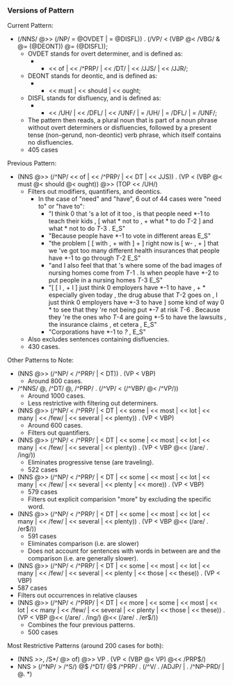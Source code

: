 ### Versions of Pattern

Current Pattern:
- (/NNS/ @>> (/NP/ = @OVDET | = @DISFL)) . (/VP/ < (VBP @< /VBG/ & @= (@DEONT)) @= (@DISFL));
  - OVDET stands for overt determiner, and is defined as:
    - * << of | << /^PRP/ | << /DT/ | << /JJS/ | << /JJR/;
  - DEONT stands for deontic, and is defined as:
    - * << must | << should | << ought;
  - DISFL stands for disfluency, and is defined as:
    - * << /UH/ | << /DFL/ | << /UNF/ | = /UH/ | = /DFL/ | = /UNF/;
  - The pattern then reads, a plural noun that is part of a noun phrase without overt determiners or disfluencies, followed by a present tense (non-gerund, non-deontic) verb phrase, which itself contains no disfluencies.
  - 405 cases


Previous Pattern:
- (NNS @>> (/^NP/ << of | << /^PRP/ | << DT | << JJS)) . (VP < (VBP @< must @< should @< ought)) @>> (TOP << /UH/)
  - Filters out modifiers, quantifiers, and deontics.
    - In the case of "need" and "have", 6 out of 44 cases were "need to" or "have to":
        * "I think 0 that 's a lot of it too , is that people need *-1 to teach their kids , \[ what * not to , \+ what * to do *T*-2 \] and what * not to do *T*-3 . E_S"
       * "Because people have *-1 to vote in different areas E_S"
       * "the problem \[ \[ with , \+ with \] \+ \] right now is \[ w- , \+ \] that we 've got too many different health insurances that people have *-1 to go through *T*-2 E_S"
       * "and I also feel that that 's where some of the bad images of nursing homes come from *T*-1 . Is when people have *-2 to put people in a nursing homes *T*-3 E_S"
       * "\[ \[ I , \+ I \] just think 0 employers have *-1 to have , \+ * especially given today , the drug abuse that *T*-2 goes on , I just think 0 employers have *-3 to have \] some kind of way 0 * to see that they 're not being put *-7 at risk *T*-6 . Because they 're the ones who *T*-4 are going *-5 to have the lawsuits , the insurance claims , et cetera , E_S"
        * "Corporations have *-1 to *?* , E_S"
  - Also excludes sentences containing disfluencies.
  - 430 cases.

Other Patterns to Note:
- (NNS @>> (/^NP/ < /^PRP/ | < DT)) . (VP < VBP)
  - Around 800 cases.
- /^NNS/ @, /^DT/ @, /^PRP/ . (/^VP/ < (/^VBP/ @< /^VP/))
  - Around 1000 cases.
  - Less restrictive with filtering out determiners.
- (NNS @>> (/^NP/ < /^PRP/ | < DT | << some | << most | << lot | << many | << /few/ | << several | << plenty)) . (VP < VBP)
  - Around 600 cases. 
  - Filters out quantifiers.
- (NNS @>> (/^NP/ < /^PRP/ | < DT | << some | << most | << lot | << many | << /few/ | << several | << plenty)) . (VP < VBP @<< (/are/ . /ing/))
  - Eliminates progressive tense (are traveling).
  - 522 cases
- (NNS @>> (/^NP/ < /^PRP/ | < DT | << some | << most | << lot | << many | << /few/ | << several | << plenty | << more)) . (VP < VBP) 
  - 579 cases
  - Filters out explicit comparision "more" by excluding the specific word.
- (NNS @>> (/^NP/ < /^PRP/ | < DT | << some | << most | << lot | << many | << /few/ | << several | << plenty)) . (VP < VBP @<< (/are/ . /er$/))
  - 591 cases
  - Eliminates comparison (i.e. are slower)
  - Does not account for sentences with words in between are and the comparison (i.e. are generally slower).
- (NNS @>> (/^NP/ < /^PRP/ | < DT | << some | << most | << lot | << many | << /few/ | << several | << plenty | << those | << these)) . (VP < VBP)
 - 587 cases
 - Filters out occurrences in relative clauses
- (NNS @>> (/^NP/ < /^PRP/ | < DT | << more | << some | << most | << lot | << many | << /few/ | << several | << plenty | << those | << these)) . (VP < VBP @<< (/are/ . /ing/) @<< (/are/ . /er$/))
  - Combines the four previous patterns.
  - 500 cases

Most Restrictive Patterns (around 200 cases for both):
- (NNS >>, /S*/ @> of) @>> VP . (VP < (VBP @< VP) @<< /PRP$/)
- NNS > (/^NP/ > /^S/) @$ /^DT/ @$ /^PRP/ . (/^V/ . /ADJP/ | . /^NP-PRD/ | @. *)

